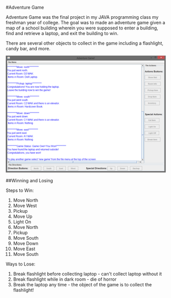 #Adventure Game

Adventure Game was the final project in my JAVA programming class my freshman year of college. The goal was to made an adventure game given a map of a school building wherein you were supposed to enter a building, find and retrieve a laptop, and exit the building to win. 

There are several other objects to collect in the game including a flashlight, candy bar, and more. 

![Alt text](https://raw.githubusercontent.com/zimmertr/Adventure-Game/master/screenshot.png "AG Screenshot")

##Winning and Losing

Steps to Win:

1) Move North  
2) Move West  
3) Pickup  
4) Move Up  
5) Light On  
6) Move North  
7) Pickup  
8) Move South  
9) Move Down  
10) Move East  
11) Move South  


Ways to Lose:

1) Break flashlight before collecting laptop - can't collect laptop without it  
2) Break flashlight while in dark room - die of horror  
3) Break the laptop any time - the object of the game is to collect the flashlight!  
